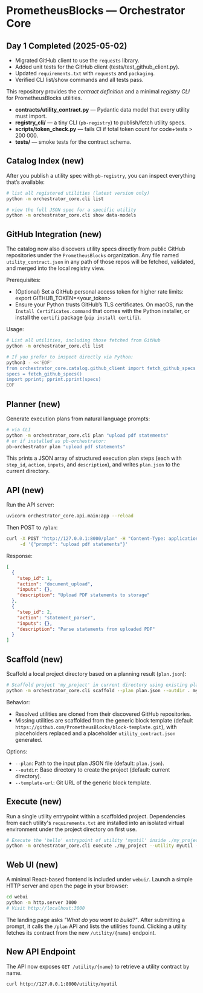 # PrometheusBlocks — Orchestrator Core

## Day 1 Completed (2025-05-02)

- Migrated GitHub client to use the `requests` library.
- Added unit tests for the GitHub client (tests/test_github_client.py).
- Updated `requirements.txt` with `requests` and `packaging`.
- Verified CLI list/show commands and all tests pass.

This repository provides the *contract definition* and a minimal *registry CLI* for PrometheusBlocks utilities.

* **contracts/utility_contract.py** — Pydantic data model that every utility must import.
* **registry_cli/** — a tiny CLI (`pb-registry`) to publish/fetch utility specs.
* **scripts/token_check.py** — fails CI if total token count for code+tests > 200 000.
* **tests/** — smoke tests for the contract schema.
## Catalog Index (new)

After you publish a utility spec with `pb-registry`, you can inspect everything
that’s available:

```bash
# list all registered utilities (latest version only)
python -m orchestrator_core.cli list

# view the full JSON spec for a specific utility
python -m orchestrator_core.cli show data-models
```

## GitHub Integration (new)

The catalog now also discovers utility specs directly from public GitHub repositories under the `PrometheusBlocks` organization. Any file named `utility_contract.json` in any path of those repos will be fetched, validated, and merged into the local registry view.

Prerequisites:
  * (Optional) Set a GitHub personal access token for higher rate limits:
      export GITHUB_TOKEN=<your_token>
  * Ensure your Python trusts GitHub’s TLS certificates. On macOS, run the
    `Install Certificates.command` that comes with the Python installer,
    or install the `certifi` package (`pip install certifi`).

Usage:
```bash
# List all utilities, including those fetched from GitHub
python -m orchestrator_core.cli list

# If you prefer to inspect directly via Python:
python3 - <<'EOF'
from orchestrator_core.catalog.github_client import fetch_github_specs
specs = fetch_github_specs()
import pprint; pprint.pprint(specs)
EOF
```

## Planner (new)

Generate execution plans from natural language prompts:

```bash
# via CLI
python -m orchestrator_core.cli plan "upload pdf statements"
# or if installed as pb-orchestrator:
pb-orchestrator plan "upload pdf statements"
```

This prints a JSON array of structured execution plan steps (each with `step_id`, `action`, `inputs`, and `description`), and writes `plan.json` to the current directory.

## API (new)

Run the API server:

```bash
uvicorn orchestrator_core.api.main:app --reload
```

Then POST to `/plan`:

```bash
curl -X POST "http://127.0.0.1:8000/plan" -H "Content-Type: application/json" \
     -d '{"prompt": "upload pdf statements"}'
```

Response:

```json
[
  {
    "step_id": 1,
    "action": "document_upload",
    "inputs": {},
    "description": "Upload PDF statements to storage"
  },
  {
    "step_id": 2,
    "action": "statement_parser",
    "inputs": {},
    "description": "Parse statements from uploaded PDF"
  }
]
```
  
## Scaffold (new)

Scaffold a local project directory based on a planning result (`plan.json`):

```bash
# Scaffold project 'my_project' in current directory using existing plan.json
python -m orchestrator_core.cli scaffold --plan plan.json --outdir . my_project
```

Behavior:
  * Resolved utilities are cloned from their discovered GitHub repositories.
  * Missing utilities are scaffolded from the generic block template (default `https://github.com/PrometheusBlocks/block-template.git`), with placeholders replaced and a placeholder `utility_contract.json` generated.

Options:
  * `--plan`: Path to the input plan JSON file (default: `plan.json`).
  * `--outdir`: Base directory to create the project (default: current directory).
  * `--template-url`: Git URL of the generic block template.

## Execute (new)

Run a single utility entrypoint within a scaffolded project. Dependencies from
each utility's `requirements.txt` are installed into an isolated virtual
environment under the project directory on first use.

```bash
# Execute the 'hello' entrypoint of utility 'myutil' inside ./my_project
python -m orchestrator_core.cli execute ./my_project --utility myutil --entrypoint hello --params_json '{"name": "World"}'
```

## Web UI (new)

A minimal React-based frontend is included under `webui/`.
Launch a simple HTTP server and open the page in your browser:

```bash
cd webui
python -m http.server 3000
# Visit http://localhost:3000
```

The landing page asks *"What do you want to build?"*. After submitting a
prompt, it calls the `/plan` API and lists the utilities found. Clicking a
utility fetches its contract from the new `/utility/{name}` endpoint.

## New API Endpoint

The API now exposes `GET /utility/{name}` to retrieve a utility contract by
name.

```bash
curl http://127.0.0.1:8000/utility/myutil
```
